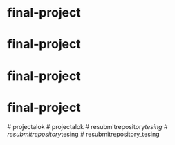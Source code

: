 # final-project
# final-project
# final-project
# final-project
#   p r o j e c t a l o k  
 #   p r o j e c t a l o k  
 #   r e s u b m i t r e p o s i t o r y _ t e s i n g  
 #   r e s u b m i t r e p o s i t o r y _ t e s i n g  
 #   r e s u b m i t r e p o s i t o r y _ t e s i n g  
 